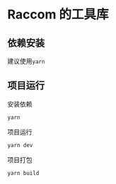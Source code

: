 # Raccom 的工具库

## 依赖安装

建议使用`yarn`

## 项目运行
安装依赖
```bash
yarn 
```
项目运行
```bash
yarn dev
```
项目打包
```bash
yarn build
```
